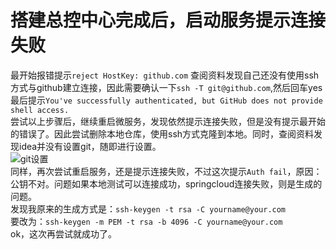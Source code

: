 # 搭建总控中心完成后，启动服务提示连接失败
最开始报错提示`reject HostKey: github.com`
查阅资料发现自己还没有使用ssh方式与github建立连接，因此需要确认一下`ssh -T git@github.com`,然后回车yes  
最后提示`You've successfully authenticated, but GitHub does not provide shell access.`  
尝试以上步骤后，继续重启微服务，发现依然提示连接失败，但是没有提示最开始的错误了。因此尝试删除本地仓库，使用ssh方式克隆到本地。同时，查阅资料发现idea并没有设置git，随即进行设置。  
![git设置](https://github.com/lijiasheng12333/springcloud/pic/gitConfig.png)  
同样，再次尝试重启服务，还是提示连接失败，不过这次提示`Auth fail`，原因：公钥不对。问题如果本地测试可以连接成功，springcloud连接失败，则是生成的问题。  
发现我原来的生成方式是：`ssh-keygen -t rsa -C yourname@your.com`  
要改为：`ssh-keygen -m PEM -t rsa -b 4096 -C yourname@your.com`  
ok，这次再尝试就成功了。